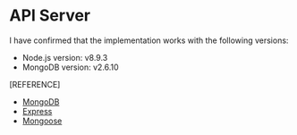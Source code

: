 # API Server

I have confirmed that the implementation works with the following versions:
- Node.js version: v8.9.3
- MongoDB version: v2.6.10
 
 [REFERENCE]
- [MongoDB](https://www.mongodb.com/)
- [Express](https://developer.mozilla.org/en-US/docs/Learn/Server-side/Express_Nodejs)
- [Mongoose](http://mongoosejs.com/docs/)

